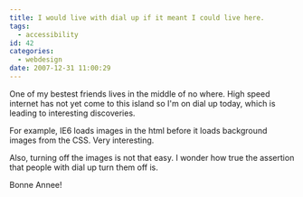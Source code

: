 ```yaml
---
title: I would live with dial up if it meant I could live here.
tags:
  - accessibility
id: 42
categories:
  - webdesign
date: 2007-12-31 11:00:29
---
```


One of my bestest friends lives in the middle of no where.  High speed internet has not yet come to this island so I'm on dial up today, which is leading to interesting discoveries.

For example, IE6 loads images in the html before it loads background images from the CSS. Very interesting.

Also, turning off the images is not that easy.  I wonder how true the assertion that people with dial up turn them off is.

Bonne Annee!
